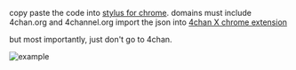 copy paste the code into [stylus for chrome](https://chrome.google.com/webstore/detail/stylus/clngdbkpkpeebahjckkjfobafhncgmne?hl=en). domains must include 4chan.org and 4channel.org
import the json into [4chan X chrome extension](https://chrome.google.com/webstore/detail/4chan-x/ohnjgmpcibpbafdlkimncjhflgedgpam?hl=en-US)
 
 
but most importantly, just don't go to 4chan.

![example](https://i.imgur.com/EbQT5SN.png)
